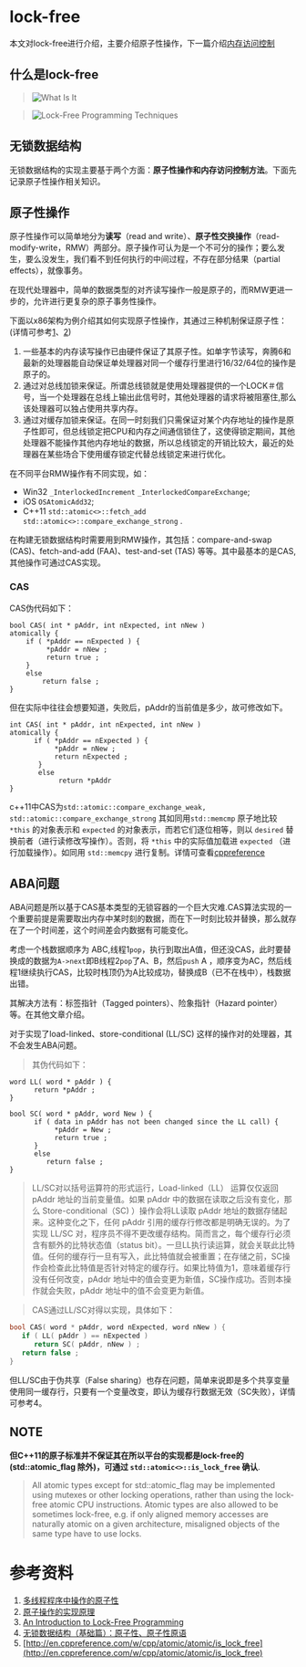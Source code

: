 # lock-free
本文对lock-free进行介绍，主要介绍原子性操作，下一篇介绍[内存访问控制]()
## 什么是lock-free
> ![What Is It](http://preshing.com/images/its-lock-free.png)

> ![Lock-Free Programming Techniques](http://preshing.com/images/techniques.png)
## 无锁数据结构
无锁数据结构的实现主要基于两个方面：**原子性操作和内存访问控制方法**。下面先记录原子性操作相关知识。
## 原子性操作
原子性操作可以简单地分为**读写**（read and write）、**原子性交换操作**（read-modify-write，RMW）两部分。原子操作可认为是一个不可分的操作；要么发生，要么没发生，我们看不到任何执行的中间过程，不存在部分结果（partial effects），就像事务。

在现代处理器中，简单的数据类型的对齐读写操作一般是原子的，而RMW更进一步的，允许进行更复杂的原子事务性操作。

下面以x86架构为例介绍其如何实现原子性操作，其通过三种机制保证原子性：(详情可参考[1](http://blog.csdn.net/encoder1234/article/details/52228224)、[2](http://blog.csdn.net/ccfeng2008/article/details/49389463))

1. 一些基本的内存读写操作已由硬件保证了其原子性。如单字节读写，奔腾6和最新的处理器能自动保证单处理器对同一个缓存行里进行16/32/64位的操作是原子的。
2. 通过对总线加锁来保证。所谓总线锁就是使用处理器提供的一个LOCK＃信号，当一个处理器在总线上输出此信号时，其他处理器的请求将被阻塞住,那么该处理器可以独占使用共享内存。
3. 通过对缓存加锁来保证。在同一时刻我们只需保证对某个内存地址的操作是原子性即可，但总线锁定把CPU和内存之间通信锁住了，这使得锁定期间，其他处理器不能操作其他内存地址的数据，所以总线锁定的开销比较大，最近的处理器在某些场合下使用缓存锁定代替总线锁定来进行优化。

在不同平台RMW操作有不同实现，如：

- Win32 `_InterlockedIncrement` `_InterlockedCompareExchange`; 
- iOS `OSAtomicAdd32`;
- C++11 `std::atomic<>::fetch_add` `std::atomic<>::compare_exchange_strong` .

在构建无锁数据结构时需要用到RMW操作，其包括：compare-and-swap (CAS)、fetch-and-add (FAA)、test-and-set (TAS) 等等。其中最基本的是CAS,其他操作可通过CAS实现。

### CAS
CAS伪代码如下：
```
bool CAS( int * pAddr, int nExpected, int nNew )
atomically {
    if ( *pAddr == nExpected ) {
         *pAddr = nNew ;
         return true ;
    }
    else
        return false ;
}
```
但在实际中往往会想要知道，失败后，pAddr的当前值是多少，故可修改如下。
```
int CAS( int * pAddr, int nExpected, int nNew )
atomically {
      if ( *pAddr == nExpected ) {
           *pAddr = nNew ;
           return nExpected ;
       }
       else
            return *pAddr
}
```
c++11中CAS为`std::atomic::compare_exchange_weak, std::atomic::compare_exchange_strong`
其如同用`std::memcmp` 原子地比较 `*this` 的对象表示和 `expected` 的对象表示，而若它们逐位相等，则以 `desired` 替换前者（进行读修改写操作）。否则，将 `*this` 中的实际值加载进 `expected` （进行加载操作）。如同用 `std::memcpy` 进行复制。详情可查看[cppreference](http://zh.cppreference.com/w/cpp/atomic/atomic)


## ABA问题
ABA问题是所以基于CAS基本类型的无锁容器的一个巨大灾难.CAS算法实现的一个重要前提是需要取出内存中某时刻的数据，而在下一时刻比较并替换，那么就存在了一个时间差，这个时间差会内数据有可能变化。

考虑一个栈数据顺序为 ABC,线程1`pop`，执行到取出A值，但还没CAS，此时要替换成的数据为`A->next`即B线程2`pop`了A、B，然后`push` A
，顺序变为AC，然后线程1继续执行CAS，比较时栈顶仍为A比较成功，替换成B（已不在栈中），栈数据出错。

其解决方法有：标签指针（Tagged pointers）、险象指针（Hazard pointer）等。在其他文章介绍。

对于实现了load-linked、store-conditional (LL/SC) 这样的操作对的处理器，其不会发生ABA问题。
> 其伪代码如下：
```
word LL( word * pAddr ) {
      return *pAddr ;
}
 
bool SC( word * pAddr, word New ) {
      if ( data in pAddr has not been changed since the LL call) {
           *pAddr = New ;
           return true ;
      }
      else
         return false ;
}
```

> LL/SC对以括号运算符的形式运行，Load-linked（LL） 运算仅仅返回 pAddr 地址的当前变量值。如果 pAddr 中的数据在读取之后没有变化，那么 Store-conditional（SC) ）操作会将LL读取 pAddr 地址的数据存储起来。这种变化之下，任何 pAddr 引用的缓存行修改都是明确无误的。为了实现 LL/SC 对，程序员不得不更改缓存结构。简而言之，每个缓存行必须含有额外的比特状态值（status bit）。一旦LL执行读运算，就会关联此比特值。任何的缓存行一旦有写入，此比特值就会被重置；在存储之前，SC操作会检查此比特值是否针对特定的缓存行。如果比特值为1，意味着缓存行没有任何改变，pAddr 地址中的值会变更为新值，SC操作成功。否则本操作就会失败，pAddr 地址中的值不会变更为新值。

> CAS通过LL/SC对得以实现，具体如下：

```C++
bool CAS( word * pAddr, word nExpected, word nNew ) {
   if ( LL( pAddr ) == nExpected )
      return SC( pAddr, nNew ) ;
   return false ;
}
```

但LL/SC由于伪共享（False sharing）也存在问题，简单来说即是多个共享变量使用同一缓存行，只要有一个变量改变，即认为缓存行数据无效（SC失败），详情可参考4。

## NOTE

**但C++11的原子标准并不保证其在所以平台的实现都是lock-free的(std::atomic_flag 除外)，可通过 `std::atomic<>::is_lock_free` 确认**.

> All atomic types except for std::atomic_flag may be implemented using mutexes or other locking operations, rather than using the lock-free atomic CPU instructions. Atomic types are also allowed to be sometimes lock-free, e.g. if only aligned memory accesses are naturally atomic on a given architecture, misaligned objects of the same type have to use locks.

# 参考资料

1. [多线程程序中操作的原子性 ](http://blog.csdn.net/encoder1234/article/details/52228224)
2. [原子操作的实现原理](http://blog.csdn.net/ccfeng2008/article/details/49389463)
3. [An Introduction to Lock-Free Programming](http://preshing.com/20120612/an-introduction-to-lock-free-programming/)
4. [无锁数据结构（基础篇）：原子性、原子性原语](http://blog.jobbole.com/90811/#article-comment)
5. [http://en.cppreference.com/w/cpp/atomic/atomic/is_lock_free](http://en.cppreference.com/w/cpp/atomic/atomic/is_lock_free)